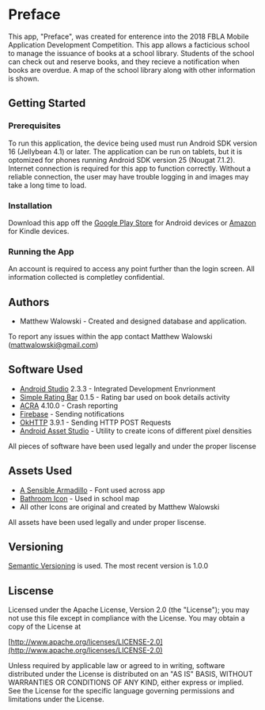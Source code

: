 # Preface

This app, "Preface", was created for enterence into the 2018 FBLA Mobile Application Development Competition. This app allows a facticious school to manage the issuance of books at a school library. Students of the school can check out and reserve books, and they recieve a notification when books are overdue. A map of the school library along with other information is shown.

## Getting Started

### Prerequisites

To run this application, the device being used must run Android SDK version 16 (Jellybean 4.1) or later. The application can be run on tablets, but it is optomized for phones running Android SDK version 25 (Nougat 7.1.2). Internet connection is required for this app to function correctly. Without a reliable connection, the user may have trouble logging in and images may take a long time to load.

### Installation

Download this app off the [Google Play Store](https://play.google.com/store/apps/details?id=com.walowtech.fblaapplication&hl=en) for Android devices or [Amazon](https://www.amazon.com/dp/B0791V9Q1K/ref=sr_1_1?ie=UTF8&qid=1516156414&sr=8-1&keywords=Matthew+Walowski) for Kindle devices.

### Running the App

An account is required to access any point further than the login screen. All information collected is completley confidential.

## Authors
* Matthew Walowski - Created and designed database and application.

To report any issues within the app contact Matthew Walowski (mattwalowski@gmail.com)

## Software Used
* [Android Studio](https://developer.android.com/studio/index.html) 2.3.3 - Integrated Development Envrionment
* [Simple Rating Bar](https://github.com/FlyingPumba/SimpleRatingBar) 0.1.5 - Rating bar used on book details activity
* [ACRA](https://github.com/ACRA/acra) 4.10.0 - Crash reporting
* [Firebase](https://firebase.google.com/) - Sending notifications
* [OkHTTP](https://github.com/square/okhttp) 3.9.1 - Sending HTTP POST Requests
* [Android Asset Studio](https://romannurik.github.io/AndroidAssetStudio/) - Utility to create icons of different pixel densities

All pieces of software have been used legally and under the proper liscense

## Assets Used

* [A Sensible Armadillo](http://www.1001fonts.com/a-sensible-armadillo-font.html) - Font used across app
* [Bathroom Icon](https://commons.wikimedia.org/wiki/File:Bathroom-gender-sign.png) - Used in school map
* All other Icons are original and created by Matthew Walowski

All assets have been used legally and under proper liscense.

## Versioning

[Semantic Versioning](https://semver.org/) is used. The most recent version is 1.0.0

## Liscense
Licensed under the Apache License, Version 2.0 (the "License");
you may not use this file except in compliance with the License.
You may obtain a copy of the License at

   [http://www.apache.org/licenses/LICENSE-2.0](http://www.apache.org/licenses/LICENSE-2.0)

Unless required by applicable law or agreed to in writing, software
distributed under the License is distributed on an "AS IS" BASIS,
WITHOUT WARRANTIES OR CONDITIONS OF ANY KIND, either express or implied.
See the License for the specific language governing permissions and
limitations under the License.




